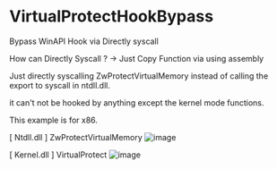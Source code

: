 # VirtualProtectHookBypass

Bypass WinAPI Hook via Directly syscall

How can Directly Syscall ?
-> Just Copy Function via using assembly

Just directly syscalling ZwProtectVirtualMemory instead of calling the export to syscall in ntdll.dll.

it can't not be hooked by anything except the kernel mode functions.

This example is for x86.

[ Ntdll.dll ] ZwProtectVirtualMemory
![image](https://user-images.githubusercontent.com/13113619/119382779-788a2800-bcfd-11eb-84a9-832bf0563d51.png)

[ Kernel.dll ] VirtualProtect
![image](https://user-images.githubusercontent.com/13113619/119382654-4bd61080-bcfd-11eb-8e4f-b0577b203271.png)

